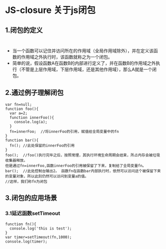 # JS-closure 关于js闭包
## 1.闭包的定义<br/>  
* 当一个函数可以记住并访问所在的作用域（全局作用域除外），并在定义该函数的作用域之外执行时，该函数就称之为一个闭包。
* 简单的说，假设函数A在函数B的内部进行定义了，并在函数B的作用域之外执行（不管是上层作用域，下层作用域，还是其他作用域），那么A就是一个闭包。
## 2.通过例子理解闭包
```
var fn=null;
function foo(){
  var a=2;
  function innerFoo(){
    console.log(a);
  }
  fn=innerFoo;  //将innerFoo的引用，赋值给全局变量中的fn
}
function bar(){
  fn(); //此处保留的innerFoo的引用
}
foo();  //foo()执行完毕之后，按照常理，其执行环境生命周期会结束，所占内存会被垃圾收集器释放。
但是通过fn=innerFoo,函数innerFoo的引用被保留了下来，复制给了全局变量fn。
bar();  //此处控制台输出2。 函数fn在函数bar内部执行时，依然可以访问这个被保留下来的变量对象，所以此刻仍然可以访问到变量a的值。
//这样，我们称fn为闭包
```
## 3.闭包的应用场景
### 3.1延迟函数setTimeout
```
function fn(){
  console.log('this is test');
}
var timer=setTimeout(fn,1000);
console.log(timer);
```
